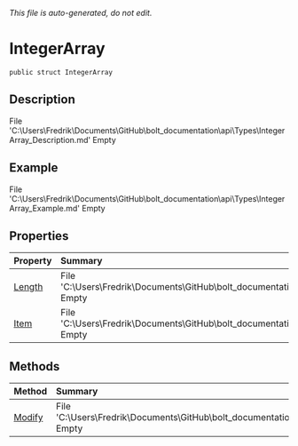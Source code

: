 *This file is auto-generated, do not edit.*

# IntegerArray
`public struct IntegerArray`
## Description
File 'C:\Users\Fredrik\Documents\GitHub\bolt_documentation\api\Types\IntegerArray_Description.md' Empty
## Example
File 'C:\Users\Fredrik\Documents\GitHub\bolt_documentation\api\Types\IntegerArray_Example.md' Empty
## Properties
| Property | Summary |
|:-----|:--------|
|[Length](IntegerArray/P/Length.md)|File 'C:\Users\Fredrik\Documents\GitHub\bolt_documentation\api\Types\IntegerArray\P\Length_Summary.md' Empty|
|[Item](IntegerArray/P/Item.md)|File 'C:\Users\Fredrik\Documents\GitHub\bolt_documentation\api\Types\IntegerArray\P\Item_Summary.md' Empty|
## Methods
| Method | Summary |
|:-----|:--------|
|[Modify](IntegerArray/M/Modify.md)|File 'C:\Users\Fredrik\Documents\GitHub\bolt_documentation\api\Types\IntegerArray\M\Modify_Summary.md' Empty|

